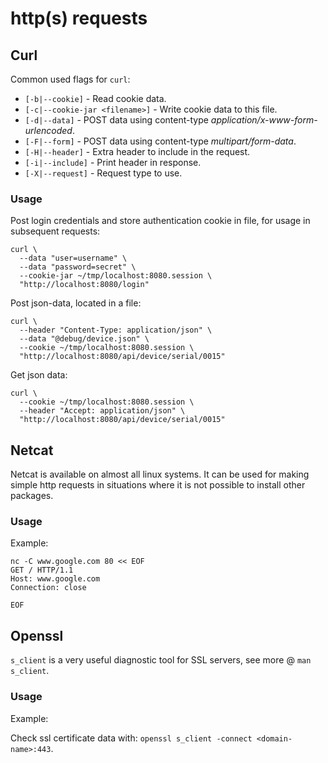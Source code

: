 # http(s) requests

## Curl

Common used flags for `curl`:

* `[-b|--cookie]` - Read cookie data.
* `[-c|--cookie-jar <filename>]` - Write cookie data to this file.
* `[-d|--data]` - POST data using content-type _application/x-www-form-urlencoded_.
* `[-F|--form]` - POST data using content-type _multipart/form-data_.
* `[-H|--header]` - Extra header to include in the request.
* `[-i|--include]` - Print header in response.
* `[-X|--request]` - Request type to use.

### Usage

Post login credentials and store authentication cookie in file, for usage in
subsequent requests:

    curl \
      --data "user=username" \
      --data "password=secret" \
      --cookie-jar ~/tmp/localhost:8080.session \
      "http://localhost:8080/login"

Post json-data, located in a file:

    curl \
      --header "Content-Type: application/json" \
      --data "@debug/device.json" \
      --cookie ~/tmp/localhost:8080.session \
      "http://localhost:8080/api/device/serial/0015"

Get json data:

    curl \
      --cookie ~/tmp/localhost:8080.session \
      --header "Accept: application/json" \
      "http://localhost:8080/api/device/serial/0015"

## Netcat

Netcat is available on almost all linux systems. It can be used for making simple
http requests in situations where it is not possible to install other packages.

### Usage

Example:

    nc -C www.google.com 80 << EOF
    GET / HTTP/1.1
    Host: www.google.com
    Connection: close

    EOF

## Openssl

`s_client` is a very useful diagnostic tool for SSL servers, see more @
`man s_client`.

### Usage

Example:

Check ssl certificate data with: `openssl s_client -connect <domain-name>:443`.
